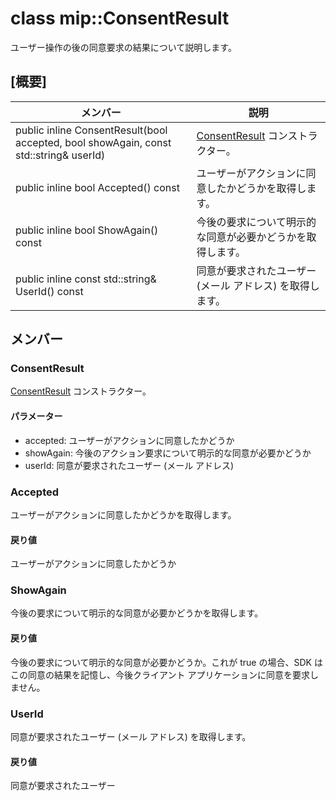 # <a name="class-mipconsentresult"></a>class mip::ConsentResult 
ユーザー操作の後の同意要求の結果について説明します。
  
## <a name="summary"></a>[概要]
 メンバー                        | 説明                                
--------------------------------|---------------------------------------------
public inline ConsentResult(bool accepted, bool showAgain, const std::string& userId)  |  [ConsentResult](#classmip_1_1_consent_result) コンストラクター。
public inline bool Accepted() const  |  ユーザーがアクションに同意したかどうかを取得します。
public inline bool ShowAgain() const  |  今後の要求について明示的な同意が必要かどうかを取得します。
public inline const std::string& UserId() const  |  同意が要求されたユーザー (メール アドレス) を取得します。
  
## <a name="members"></a>メンバー
  
### <a name="consentresult"></a>ConsentResult
[ConsentResult](#classmip_1_1_consent_result) コンストラクター。
  
#### <a name="parameters"></a>パラメーター
* accepted: ユーザーがアクションに同意したかどうか 
* showAgain: 今後のアクション要求について明示的な同意が必要かどうか 
* userId: 同意が要求されたユーザー (メール アドレス)
  
### <a name="accepted"></a>Accepted
ユーザーがアクションに同意したかどうかを取得します。
  
#### <a name="returns"></a>戻り値
ユーザーがアクションに同意したかどうか
  
### <a name="showagain"></a>ShowAgain
今後の要求について明示的な同意が必要かどうかを取得します。
  
#### <a name="returns"></a>戻り値
今後の要求について明示的な同意が必要かどうか。これが true の場合、SDK はこの同意の結果を記憶し、今後クライアント アプリケーションに同意を要求しません。
  
### <a name="userid"></a>UserId
同意が要求されたユーザー (メール アドレス) を取得します。
  
#### <a name="returns"></a>戻り値
同意が要求されたユーザー